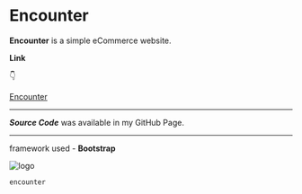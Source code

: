 # Encounter

**Encounter** is a simple eCommerce website.

**Link**

👇  

[Encounter](https://denex-a-poulose.github.io/Encounter/)

---

***Source Code*** was available in my  GitHub Page.

---

framework used - **Bootstrap**    

![logo](Logo.png)

``` encounter ```



















